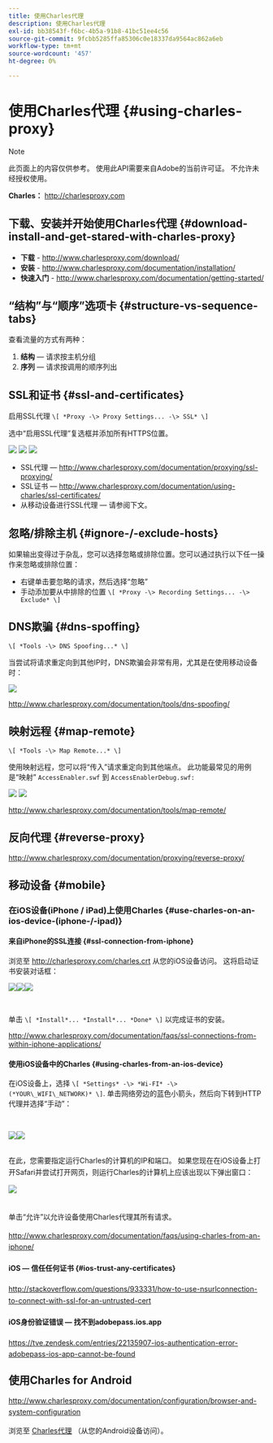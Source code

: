 ```yaml
---
title: 使用Charles代理
description: 使用Charles代理
exl-id: bb38543f-f6bc-4b5a-91b8-41bc51ee4c56
source-git-commit: 9fcbb5285ffa85306c0e18337da9564ac862a6eb
workflow-type: tm+mt
source-wordcount: '457'
ht-degree: 0%

---
```


# 使用Charles代理 {#using-charles-proxy}

>[!NOTE]
>
>此页面上的内容仅供参考。 使用此API需要来自Adobe的当前许可证。 不允许未经授权使用。


**Charles：** <http://charlesproxy.com>


## 下载、安装并开始使用Charles代理 {#download-install-and-get-stared-with-charles-proxy}

- **下载** - <http://www.charlesproxy.com/download/>
- **安装** - <http://www.charlesproxy.com/documentation/installation/>
- **快速入门** - <http://www.charlesproxy.com/documentation/getting-started/>


## “结构”与“顺序”选项卡 {#structure-vs-sequence-tabs}

查看流量的方式有两种：

1. **结构**  — 请求按主机分组
1. **序列**  — 请求按调用的顺序列出


## SSL和证书 {#ssl-and-certificates}

启用SSL代理 `\[ *Proxy -\> Proxy Settings... -\> SSL* \]`

选中“启用SSL代理”复选框并添加所有HTTPS位置。


![](https://dzf8vqv24eqhg.cloudfront.net/userfiles/258/326/ckfinder/images/ProxySettings.PNG) ![](https://dzf8vqv24eqhg.cloudfront.net/userfiles/258/326/ckfinder/images/SSLSettings.PNG) ![](https://dzf8vqv24eqhg.cloudfront.net/userfiles/258/326/ckfinder/images/AddHttpsLocations.PNG)



- SSL代理 —  <http://www.charlesproxy.com/documentation/proxying/ssl-proxying/>
- SSL证书 —  <http://www.charlesproxy.com/documentation/using-charles/ssl-certificates/>
- 从移动设备进行SSL代理 — 请参阅下文。


## 忽略/排除主机 {#ignore-/-exclude-hosts}

如果输出变得过于杂乱，您可以选择忽略或排除位置。您可以通过执行以下任一操作来忽略或排除位置：

- 右键单击要忽略的请求，然后选择“忽略”
- 手动添加要从中排除的位置 `\[ *Proxy -\> Recording Settings... -\> Exclude* \]`


## DNS欺骗 {#dns-spoffing}

`\[ *Tools -\> DNS Spoofing...* \]`



当尝试将请求重定向到其他IP时，DNS欺骗会非常有用，尤其是在使用移动设备时：

![](https://dzf8vqv24eqhg.cloudfront.net/userfiles/258/326/ckfinder/images/DNSSpoofing.PNG)

<http://www.charlesproxy.com/documentation/tools/dns-spoofing/>


## 映射远程 {#map-remote}

`\[ *Tools -\> Map Remote...* \]`



使用映射远程，您可以将“传入”请求重定向到其他端点。 此功能最常见的用例是“映射” `AccessEnabler.swf` 到 `AccessEnablerDebug.swf:`

![](https://dzf8vqv24eqhg.cloudfront.net/userfiles/258/326/ckfinder/images/MapRemote.PNG) ![](https://dzf8vqv24eqhg.cloudfront.net/userfiles/258/326/ckfinder/images/MapRemoteAdd.PNG)

<http://www.charlesproxy.com/documentation/tools/map-remote/>



## 反向代理 {#reverse-proxy}

<http://www.charlesproxy.com/documentation/proxying/reverse-proxy/>

## 移动设备 {#mobile}

### 在iOS设备(iPhone / iPad)上使用Charles {#use-charles-on-an-ios-device-(iphone-/-ipad)}

#### 来自iPhone的SSL连接 {#ssl-connection-from-iphone}

浏览至 <http://charlesproxy.com/charles.crt> 从您的iOS设备访问。  这将启动证书安装对话框：

![](https://dzf8vqv24eqhg.cloudfront.net/userfiles/258/326/ckfinder/images/iOSDeviceSSLCertificate1\(1\)。PNG)![](https://dzf8vqv24eqhg.cloudfront.net/userfiles/258/326/ckfinder/images/iOSDeviceSSLCertificate2\(1\)。PNG)![](https://dzf8vqv24eqhg.cloudfront.net/userfiles/258/326/ckfinder/images/iOSDeviceSSLCertificate3.PNG)

</br>

单击 `\[ *Install*... *Install*... *Done* \]` 以完成证书的安装。

<http://www.charlesproxy.com/documentation/faqs/ssl-connections-from-within-iphone-applications/>



#### 使用iOS设备中的Charles {#using-charles-from-an-ios-device}

在iOS设备上，选择 `\[ *Settings* -\> *Wi-FI* -\> (*YOUR\_WIFI\_NETWORK)* \]`. 单击网络旁边的蓝色小箭头，然后向下转到HTTP代理并选择“手动”：


</br>

![](https://dzf8vqv24eqhg.cloudfront.net/userfiles/258/326/ckfinder/images/iOSDeviceManualProxy1.png)![](https://dzf8vqv24eqhg.cloudfront.net/userfiles/258/326/ckfinder/images/iOSDeviceManualProxy2.PNG)


</br>
在此，您需要指定运行Charles的计算机的IP和端口。 <span style="line-height: 1.6em;">如果您现在在iOS设备上打开Safari并尝试打开网页，则运行Charles的计算机上应该出现以下弹出窗口：

</br>

![](https://dzf8vqv24eqhg.cloudfront.net/userfiles/258/326/ckfinder/images/iOSDeviceManualProxy3.PNG)

</br>
单击“允许”以允许设备使用Charles代理其所有请求。

<http://www.charlesproxy.com/documentation/faqs/using-charles-from-an-iphone/>


#### iOS — 信任任何证书 {#ios-trust-any-certificates}

<http://stackoverflow.com/questions/933331/how-to-use-nsurlconnection-to-connect-with-ssl-for-an-untrusted-cert>

#### iOS身份验证错误 — 找不到adobepass.ios.app

<https://tve.zendesk.com/entries/22135907-ios-authentication-error-adobepass-ios-app-cannot-be-found>


## 使用Charles for Android

<http://www.charlesproxy.com/documentation/configuration/browser-and-system-configuration>


浏览至 [Charles代理](http://charlesproxy.com/charles.crt) （从您的Android设备访问）。
